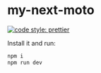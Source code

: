 # my-next-moto

[![code style: prettier](https://img.shields.io/badge/code_style-prettier-ff69b4.svg?style=flat-square)](https://github.com/prettier/prettier)

Install it and run:

```bash
npm i
npm run dev
```